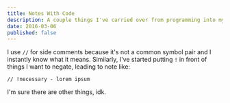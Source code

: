 ```yaml
---
title: Notes With Code
description: A couple things I've carried over from programming into my note-taking habits.
date: 2016-03-06
published: false
---
```


I use `//` for side comments because it's not a common symbol pair and I instantly know what it means.
Similarly, I've started putting `!` in front of things I want to negate, leading to note like:

    // !necessary - lorem ipsum

I'm sure there are other things, idk.
